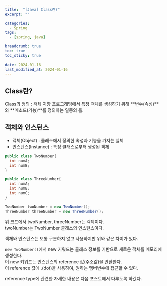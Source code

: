 ```yaml
---
title:  "[Java] Class란?"
excerpt: ""

categories:
  - Spring
tags:
  - [spring, java]

breadcrumb: true
toc: true
toc_sticky: true
 
date: 2024-01-16
last_modified_at: 2024-01-16
---
```


## Class란?
Class의 정의 : 객체 지향 프로그래밍에서 특정 객체를 생성하기 위해 **변수(속성)**와 **메소드(기능)**를 정의하는 일종의 틀.<br>


## 객체와 인스턴스
- 객체(Object) : 클래스에서 정의한 속성과 기능을 가지는 실체<br>
- 인스턴스(Instance) : 특정 클래스로부터 생성된 객체<br>

```java
public class TwoNumber{
  int numA;
  int numB;
}

public class ThreeNumber{
  int numA;
  int numB;
  int numC;
}

TwoNumber twoNumber = new TwoNumber();
ThreeNumber threeNumber = new ThreeNumber();
```

위 코드에서 twoNumber, threeNumber는 객체이다.<br>
twoNumber는 TwoNumber 클래스의 인스턴스이다.<br>

객체와 인스턴스는 보통 구분하지 않고 사용하지만 위와 같은 차이가 있다.<br>

`new TwoNumber()`에서 new 키워드는 클래스 정보를 기반으로 새로운 객체를 메모리에 생성한다.<br>
이 new 키워드는 인스턴스의 reference 값(주소값)을 반환한다.<br>
이 reference 값에 .(dot)을 사용하여, 원하는 멤버변수에 접근할 수 있다.<br>

reference type에 관련한 자세한 내용은 다음 포스트에서 다루도록 하겠다.<br>